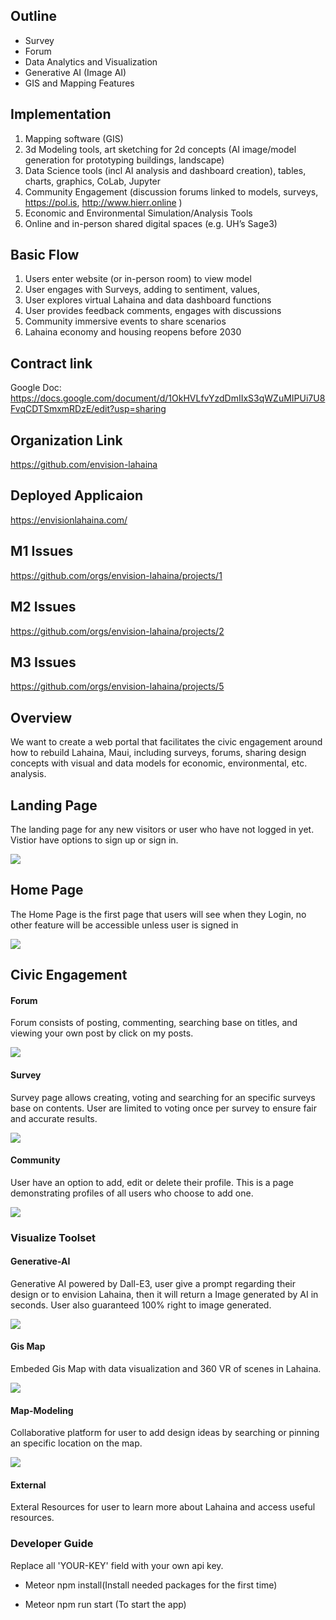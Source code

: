 ## Outline
- Survey
- Forum
- Data Analytics and Visualization
- Generative AI (Image AI)
- GIS and Mapping Features

## Implementation
1. Mapping software (GIS)
2. 3d Modeling tools, art sketching for 2d concepts (AI image/model
   generation for prototyping buildings, landscape)
3. Data Science tools (incl AI analysis and dashboard creation), tables,
   charts, graphics, CoLab, Jupyter
4. Community Engagement (discussion forums linked to models, surveys,
   https://pol.is, http://www.hierr.online )
5. Economic and Environmental Simulation/Analysis Tools
6. Online and in-person shared digital spaces (e.g. UH’s Sage3)

## Basic Flow
1. Users enter website (or in-person room) to view model
2. User engages with Surveys, adding to sentiment, values,
3. User explores virtual Lahaina and data dashboard functions
4. User provides feedback comments, engages with discussions
5. Community immersive events to share scenarios
6. Lahaina economy and housing reopens before 2030

## Contract link
Google Doc: https://docs.google.com/document/d/1OkHVLfvYzdDmIIxS3qWZuMIPUi7U8FvqCDTSmxmRDzE/edit?usp=sharing

## Organization Link
https://github.com/envision-lahaina

## Deployed Applicaion

https://envisionlahaina.com/

## M1 Issues

https://github.com/orgs/envision-lahaina/projects/1

## M2 Issues

https://github.com/orgs/envision-lahaina/projects/2

## M3 Issues

https://github.com/orgs/envision-lahaina/projects/5

## Overview

We want to create a web portal that facilitates the civic engagement around how to rebuild Lahaina, Maui, including surveys, forums, sharing design concepts with visual and data models for economic, environmental, etc. analysis.

## Landing Page

The landing page for any new visitors or user who have not logged in yet. Vistior have options to sign up or sign in.

![](doc/Landing-Fixed.png)

## Home Page

The Home Page is the first page that users will see when they Login, no other feature will be accessible unless user is signed in

![](doc/Home-fixed.png)

## Civic Engagement

#### Forum

Forum consists of posting, commenting, searching base on titles, and viewing your own post by click on my posts.

![](doc/Forum-Page.png)

#### Survey

Survey page allows creating, voting and searching for an specific surveys base on contents. User are limited to voting once per survey to ensure fair and accurate results.

![](doc/Survey-Page.png)

#### Community

User have an option to add, edit or delete their profile. This is a page demonstrating profiles of all users who choose to add one.

![](doc/Community-Page.png)


### Visualize Toolset


#### Generative-AI

Generative AI powered by Dall-E3, user give a prompt regarding their design or to envision Lahaina, then it will return a Image generated by AI in seconds. User also guaranteed 100% right to image generated.

![](doc/Generative-AI.png)


#### Gis Map

Embeded Gis Map with data visualization and 360 VR of scenes in Lahaina.


![](doc/Embedded-VR.png)


#### Map-Modeling

Collaborative platform for user to add design ideas by searching or pinning an specific location on the map.


![](doc/map-modeling.png)

#### External

Exteral Resources for user to learn more about Lahaina and access useful resources.


### Developer Guide

Replace all 'YOUR-KEY' field with your own api key.

- Meteor npm install(Install needed packages for the first time)

- Meteor npm run start (To start the app)

